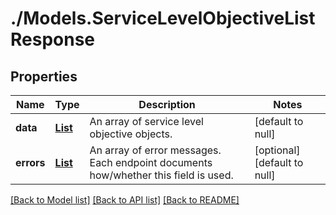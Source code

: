 # ./Models.ServiceLevelObjectiveListResponse
## Properties

Name | Type | Description | Notes
------------ | ------------- | ------------- | -------------
**data** | [**List**][1] | An array of service level objective objects. | [default to null]
**errors** | [**List**][2] | An array of error messages. Each endpoint documents how/whether this field is used. | [optional] [default to null]

[[Back to Model list]][3] [[Back to API list]][4] [[Back to README]][5]

[1]: ServiceLevelObjective.md
[2]: string.md
[3]: ../README.md#documentation-for-models
[4]: ../README.md#documentation-for-api-endpoints
[5]: ../README.md
